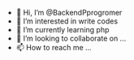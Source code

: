 - 👋 Hi, I’m @BackendPprogromer
- 👀 I’m interested in write codes
- 🌱 I’m currently learning php
- 💞️ I’m looking to collaborate on ...
- 📫 How to reach me ...

<!---
BackendPprogromer/BackendPprogromer is a ✨ special ✨ repository because its `README.md` (this file) appears on your GitHub profile.
You can click the Preview link to take a look at your changes.
--->
